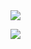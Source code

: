 <img src="https://github-readme-stats.vercel.app/api?username=XenBG&show_icons=true&hide_title=true" />

![](https://komarev.com/ghpvc/?username=XenBG)
